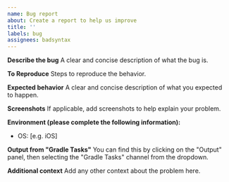 ```yaml
---
name: Bug report
about: Create a report to help us improve
title: ''
labels: bug
assignees: badsyntax
---
```


**Describe the bug**
A clear and concise description of what the bug is.

**To Reproduce**
Steps to reproduce the behavior.

**Expected behavior**
A clear and concise description of what you expected to happen.

**Screenshots**
If applicable, add screenshots to help explain your problem.

**Environment (please complete the following information):**

- OS: [e.g. iOS]

**Output from "Gradle Tasks"**
You can find this by clicking on the "Output" panel, then selecting the "Gradle Tasks" channel from the dropdown.

**Additional context**
Add any other context about the problem here.
